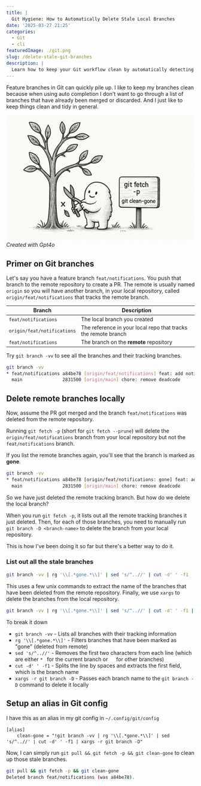 ```yaml
---
title: |
  Git Hygiene: How to Automatically Delete Stale Local Branches
date: '2025-03-27 21:25'
categories:
  - Git
  - cli
featuredImage: ./git.png
slug: /delete-stale-git-branches
description: |
  Learn how to keep your Git workflow clean by automatically detecting and removing stale local branches that no longer exist in the remote repository. This step-by-step guide shows you how to create a custom Git alias to streamline branch management
---
```


Feature branches in Git can quickly pile up. I like to keep my branches clean because when using auto completion I don't want to go through a list of branches that have already been merged or discarded. And I just like to keep things clean and tidy in general.

![Git Branch Relationship](./git.png)
_Created with Gpt4o_

## Primer on Git branches

Let's say you have a feature branch `feat/notifications`.
You push that branch to the remote repository to create a PR.
The remote is usually named `origin` so you will have another branch, in your local repository, called `origin/feat/notifications` that tracks the remote branch.

| Branch                      | Description                                                    |
| --------------------------- | -------------------------------------------------------------- |
| `feat/notifications`        | The local branch you created                                   |
| `origin/feat/notifications` | The reference in your local repo that tracks the remote branch |
| `feat/notifications`        | The branch on the **remote** repository                        |

Try `git branch -vv` to see all the branches and their tracking branches.

```sh
git branch -vv
* feat/notifications a84be78 [origin/feat/notifications] feat: add notifications
  main               2831500 [origin/main] chore: remove deadcode
```

## Delete remote branches locally

Now, assume the PR got merged and the branch `feat/notifications` was deleted from the remote repository.

Running `git fetch -p` (short for `git fetch --prune`) will delete the `origin/feat/notifications` branch from your local repository but not the `feat/notifications` branch.

If you list the remote branches again, you'll see that the branch is marked as **gone**.

```sh
git branch -vv
* feat/notifications a84be78 [origin/feat/notifications: gone] feat: add notifications
  main               2831500 [origin/main] chore: remove deadcode
```

So we have just deleted the remote tracking branch. But how do we delete the local branch?

When you run `git fetch -p`, it lists out all the remote tracking branches it just deleted.
Then, for each of those branches, you need to manually run `git branch -D <branch-name>` to delete the branch from your local repository.

This is how I've been doing it so far but there's a better way to do it.

### List out all the stale branches

```sh
git branch -vv | rg '\\[.*gone.*\\]' | sed 's/^..//' | cut -d' ' -f1
```

This uses a few unix commands to extract the name of the branches that have been deleted from the remote repository.
Finally, we use `xargs` to delete the branches from the local repository.

```sh
git branch -vv | rg '\\[.*gone.*\\]' | sed 's/^..//' | cut -d' ' -f1 | xargs -r git branch -D
```

To break it down

- `git branch -vv` - Lists all branches with their tracking information
- `rg '\\[.*gone.*\\]'` - Filters branches that have been marked as "gone" (deleted from remote)
- `sed 's/^..//'` - Removes the first two characters from each line (which are either `* ` for the current branch or `  ` for other branches)
- `cut -d' ' -f1` - Splits the line by spaces and extracts the first field, which is the branch name
- `xargs -r git branch -D` - Passes each branch name to the `git branch -D` command to delete it locally

## Setup an alias in Git config

I have this as an alias in my git config in `~/.config/git/config`

```
[alias]
    clean-gone = "!git branch -vv | rg '\\[.*gone.*\\]' | sed 's/^..//' | cut -d' ' -f1 | xargs -r git branch -D"
```

Now, I can simply run `git pull && git fetch -p && git clean-gone` to clean up those stale branches.

```sh
git pull && git fetch -p && git clean-gone
Deleted branch feat/notifications (was a84be78).
```

<br>
